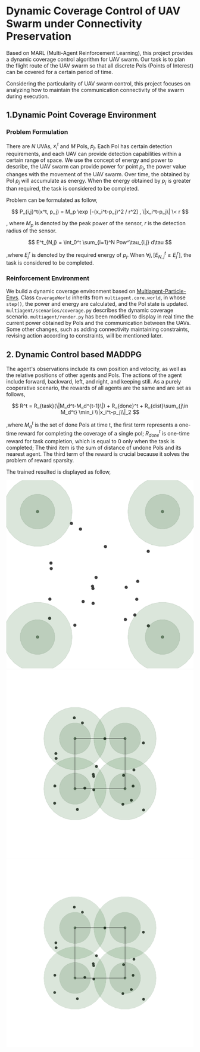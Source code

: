 # Dynamic Coverage Control of UAV Swarm under Connectivity Preservation

Based on MARL (Multi-Agent Reinforcement Learning), 
this project provides a dynamic coverage control algorithm for UAV swarm.
Our task is to plan the flight route of the UAV swarm
so that all discrete PoIs (Points of Interest) can be covered for a certain period of time.

Considering the particularity of UAV swarm control, 
this project focuses on analyzing how to maintain the communication connectivity of the swarm during execution.

## 1.Dynamic Point Coverage Environment
### Problem Formulation
There are $N$ UVAs, $x_i^t$ and $M$ PoIs, $p_j$.
Each PoI has certain detection requirements, 
and each UAV can provide detection capabilities within a certain range of space.
We use the concept of energy and power to describe, 
the UAV swarm can provide power for point $p_j$, 
the power value changes with the movement of the UAV swarm.
Over time, the obtained by PoI $p_j$ will accumulate as energy.
When the energy obtained by $p_j$ is greater than required, 
the task is considered to be completed.

Problem can be formulated as follow,

$$
P_{i,j}^t(x^t, p_j) = M_p \exp [-(x_i^t-p_j)^2 / r^2]  , \|x_i^t-p_j\| \< r 
$$

, where $M_p$ is denoted by the peak power of the sensor, $r$ is the detection radius of the sensor.

$$
E^t_{N,j} = \int_0^t \sum_{i=1}^N Pow^\tau_{i,j} d\tau
$$

,where $E^r_j$ is denoted by the required energy of $p_j$. 
When $\forall j, [E_{N,j}^t\geq E^r_j]$, 
the task is considered to be completed.

### Reinforcement Environment
We build a dynamic coverage environment based on [Multiagent-Particle-Envs](https://github.com/openai/multiagent-particle-envs).
Class `CoverageWorld` inherits from `multiagent.core.world`, in whose `step()`, the power and energy are calculated, and the PoI state is updated.
`multiagent/scenarios/coverage.py` describes the dynamic coverage scenario.
`multiagent/render.py` has been modified to display in real time the current power obtained by PoIs and the communication between the UAVs.
Some other changes, such as adding connectivity maintaining constraints, revising action according to constraints, will be mentioned later.


## 2. Dynamic Control based MADDPG
The agent's observations include its own position and velocity, 
as well as the relative positions of other agents and PoIs.
The actions of the agent include forward, backward, left, and right, and keeping still.
As a purely cooperative scenario, the rewards of all agents are the same and are set as follows,

$$
R^t = R_{task}(\|M_d^t-M_d^{t-1}\|) + R_{done}^t + R_{dist}\sum_{j\in M_d^t} \min_i \\|x_i^t-p_j\\|_2
$$

,where $M_d^t$ is the set of done PoIs at time t, the first term represents a one-time reward for completing the coverage of a single poI;
$R_{done}^t$ is one-time reward for task completion, which is equal to 0 only when the task is completed;
The third item is the sum of distance of undone PoIs and its nearest agent.
The third term of the reward is crucial because it solves the problem of reward sparsity.

The trained resulted is displayed as follow,

![result1](https://github.com/zhaozijie2022/images/blob/master/dynamic-coverage-control/cov1.gif)
![result2](https://github.com/zhaozijie2022/images/blob/master/dynamic-coverage-control/cov2.gif)
![result3](https://github.com/zhaozijie2022/images/blob/master/dynamic-coverage-control/cov3.gif)

